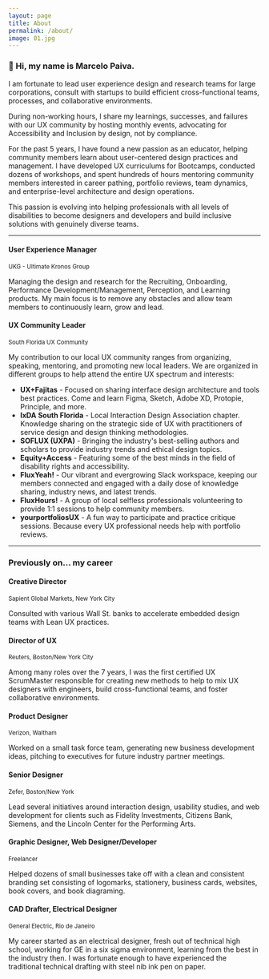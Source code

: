 ```yaml
---
layout: page
title: About
permalink: /about/
image: 01.jpg
---
```


### 👋 Hi, my name is Marcelo Paiva. 

I am fortunate to lead user experience design and research teams for large corporations, consult with startups to build efficient cross-functional teams, processes, and collaborative environments. 

During non-working hours, I share my learnings, successes, and failures with our UX community by hosting monthly events, advocating for Accessibility and Inclusion by design, not by compliance.

For the past 5 years, I have found a new passion as an educator, helping community members learn about user-centered design practices and management. I have developed UX curriculums for Bootcamps, conducted dozens of workshops, and spent hundreds of hours mentoring community members interested in career pathing, portfolio reviews, team dynamics, and enterprise-level architecture and design operations. 

This passion is evolving into helping professionals with all levels of disabilities to become designers and developers and build inclusive solutions with genuinely diverse teams.  

***

#### User Experience Manager
<small>UKG - Ultimate Kronos Group</small>

Managing the design and research for the Recruiting, Onboarding, Performance Development/Management, Perception, and Learning products. My main focus is to remove any obstacles and allow team members to continuously learn, grow and lead. 

#### UX Community Leader
<small>South Florida UX Community</small>

My contribution to our local UX community ranges from organizing, speaking, mentoring, and promoting new local leaders. We are organized in different groups to help attend the entire UX spectrum and interests:

- **UX+Fajitas** - Focused on sharing interface design architecture and tools best practices. Come and learn Figma, Sketch, Adobe XD, Protopie, Principle, and more.
- **IxDA South Florida** - Local Interaction Design Association chapter. Knowledge sharing on the strategic side of UX with practitioners of service design and design thinking methodologies.   
- **SOFLUX (UXPA)** - Bringing the industry's best-selling authors and scholars to provide industry trends and ethical design topics. 
- **Equity+Access** - Featuring some of the best minds in the field of disability rights and accessibility.
- **FluxYeah!** - Our vibrant and evergrowing Slack workspace, keeping our members connected and engaged with a daily dose of knowledge sharing, industry news, and latest trends.
- **FluxHours!** - A group of local selfless professionals volunteering to provide 1:1 sessions to help community members.
- **yourportfoliosUX** - A fun way to participate and practice critique sessions. Because every UX professional needs help with portfolio reviews.

***

### Previously on... my career 

#### Creative Director
<small>Sapient Global Markets, New York City</small>

Consulted with various Wall St. banks to accelerate embedded design teams with Lean UX practices.

#### Director of UX
<small>Reuters, Boston/New York City</small>

Among many roles over the 7 years, I was the first certified UX ScrumMaster responsible for creating new methods to help to mix UX designers with engineers, build cross-functional teams, and foster collaborative environments.

#### Product Designer
<small>Verizon, Waltham</small>

Worked on a small task force team, generating new business development ideas, pitching to executives for future industry partner meetings. 

#### Senior Designer
<small>Zefer, Boston/New York</small>

Lead several initiatives around interaction design,  usability studies, and web development for clients such as Fidelity Investments, Citizens Bank, Siemens, and the Lincoln Center for the Performing Arts.  

#### Graphic Designer, Web Designer/Developer
<small>Freelancer</small>

Helped dozens of small businesses take off with a clean and consistent branding set consisting of logomarks,  stationery, business cards, websites, book covers, and book diagraming. 

#### CAD Drafter, Electrical Designer
<small>General Electric, Rio de Janeiro</small>

My career started as an electrical designer, fresh out of technical high school, working for GE in a six sigma environment, learning from the best in the industry then. I was fortunate enough to have experienced the traditional technical drafting with steel nib ink pen on paper.
